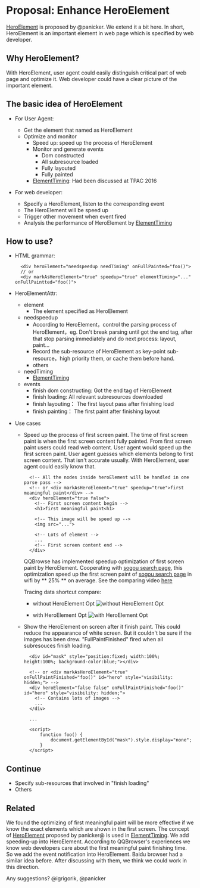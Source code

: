 # Proposal: Enhance HeroElement

[HeroElement](https://docs.google.com/document/d/1yRYfYR1DnHtgwC4HRR04ipVVhT1h5gkI6yPmKCgJkyQ/edit#) is proposed by @panicker. We extend it a bit here. In short, HeroElement is an important element in web page which is specified by web developer.

## Why HeroElement?

With HeroElement, user agent could easily distinguish critical part of web page and optimize it. Web developer could have a clear picture of the important element.

## The basic idea of HeroElement

- For User Agent:
	- Get the element that named as HeroElement
	- Optimize and monitor
		- Speed up: speed up the process of HeroElement
		- Monitor and generate events
			- Dom constructed
			- All subresource loaded
			- Fully layouted
			- Fully painted
		- [ElementTiming](https://github.com/w3c/charter-webperf/issues/30): Had been discussed at TPAC 2016

- For web developer:
	- Specify a HeroElement, listen to the corresponding event
	- The HeroElement will be speed up
	- Trigger other movement when event fired
	- Analysis the performance of HeroElement by [ElementTiming](https://github.com/w3c/charter-webperf/issues/30)

## How to use?

- HTML grammar:

		<div heroElement="needspeedup needTiming" onFullPainted="foo()">
		// or
		<div markAsHeroElement="true" speedup="true" elementTiming="..." onFullPaintted="foo()">

- HeroElementAttr:
	- element
		- The element specified as HeroElement
	- needspeedup
		- According to HeroElement，control the parsing process of HeroElement，eg. Don't break parsing until got the end tag, after that stop parsing immediately and do next process: layout, paint...
		- Record the sub-resource of HeroElement as key-point sub-resource，high priority them, or cache them before hand.
		- others
	- needTiming
		- [ElementTiming](https://github.com/w3c/charter-webperf/issues/30)
	- events
		- finish dom constructing: Got the end tag of HeroElement
		- finish loading: All relevant subresources downloaded
		- finish layouting： The first layout pass after finishing load
		- finish painting： The first paint after finishing layout

- Use cases
	- Speed up the process of first screen paint. The time of first screen paint is when the first screen content fully painted. From first screen paint users could read web content. User agent would speed up the first screen paint. User agent guesses which elements belong to first screen content. That isn't accurate usually. With HeroElement, user agent could easily know that.

			<!-- All the nodes inside heroElement will be handled in one parse pass -->
			<!-- or <div markAsHeroElement="true" speedup="true">first meaningful paint</div> -->
			<div heroElement="true false">
			  <!-- First screen content begin -->
			  <h1>first meaningful paint<h1>

			  <!-- This image will be speed up -->
			  <img src="...">

			  <!-- Lots of element -->
			  ...
			  <!-- First screen content end -->
			</div>

		QQBrowse has implemented speedup optimization of first screen paint by HeroElement. Cooperating with [sogou search page](https://m.sogou.com/web/searchList.jsp?pid=sogou-clse-2996962656838a97&e=1427&g_f=123&keyword=%E5%A4%A7%E4%B8%BB%E5%AE%B0), this optimization speed up the first screen paint of [sogou search page](https://m.sogou.com/web/searchList.jsp?pid=sogou-clse-2996962656838a97&e=1427&g_f=123&keyword=%E5%A4%A7%E4%B8%BB%E5%AE%B0) in wifi by ** 25% ** on average. See the comparing video [here](http://res.imtt.qq.com///qqbrowser_x5/cathiechen/HeroElement/hev.html)


		Tracing data shortcut compare:
		- without HeroElement Opt
		![without HeroElement Opt](http://i.imgur.com/MoSVgkJ.png)

		- with HeroElement Opt
		![with HeroElement Opt](http://i.imgur.com/nWrJRkg.png)
			

	- Show the HeroElement on screen after it finish paint. This could reduce the appearance of white screen. But it couldn't be sure if the images has been drew. "FullPaintFinished" fired when all subresouces finish loading.  

			<div id="mask" style="position:fixed; width:100%; height:100%; background-color:blue;"></div>

			<!-- or <div markAsHeroElement="true" onFullPaintFinished="foo()" id="hero" style="visibility: hidden;"> -->
			<div heroElement="false false" onFullPaintFinished="foo()" id="hero" style="visibility: hidden;">
			  <!-- Contains lots of images -->
			  ...
			</div>

			...

			<script>
				function foo() {
					document.getElementById("mask").style.display="none";
				}
			</script>

## Continue

- Specify sub-resources that involved in "finish loading"
- Others

## Related

We found the optimizing of first meaningful paint will be more effective if we know the exact elements which are shown in the first screen. The concept of [HeroElement](https://docs.google.com/document/d/1yRYfYR1DnHtgwC4HRR04ipVVhT1h5gkI6yPmKCgJkyQ/edit#) proposed by panicker@ is used in [ElementTiming](https://github.com/w3c/charter-webperf/issues/30). We add speeding-up into HeroElement. According to QQBrowser's experiences we know web developers care about the first meaningful paint finishing time. So we add the event notification into HeroElement. Baidu browser had a similar idea before. After discussing with them, we think we could work in this direction.

Any suggestions? @igrigorik, @panicker
